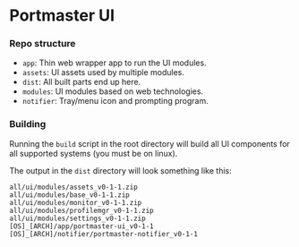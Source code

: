 # Portmaster UI

### Repo structure

- `app`: Thin web wrapper app to run the UI modules.
- `assets`: UI assets used by multiple modules.
- `dist`: All built parts end up here.
- `modules`: UI modules based on web technologies.
- `notifier`: Tray/menu icon and prompting program.

### Building

Running the `build` script in the root directory will build all UI components for all supported systems (you must be on linux).

The output in the `dist` directory will look something like this:

```
all/ui/modules/assets_v0-1-1.zip
all/ui/modules/base_v0-1-1.zip
all/ui/modules/monitor_v0-1-1.zip
all/ui/modules/profilemgr_v0-1-1.zip
all/ui/modules/settings_v0-1-1.zip
[OS]_[ARCH]/app/portmaster-ui_v0-1-1
[OS]_[ARCH]/notifier/portmaster-notifier_v0-1-1
```
